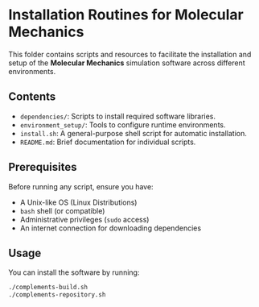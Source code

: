 # Installation Routines for Molecular Mechanics

This folder contains scripts and resources to facilitate the installation and setup of the **Molecular Mechanics** simulation software across different environments.

## Contents

- `dependencies/`: Scripts to install required software libraries.
- `environment_setup/`: Tools to configure runtime environments.
- `install.sh`: A general-purpose shell script for automatic installation.
- `README.md`: Brief documentation for individual scripts.

## Prerequisites

Before running any script, ensure you have:

- A Unix-like OS (Linux Distributions)
- `bash` shell (or compatible)
- Administrative privileges (`sudo` access)
- An internet connection for downloading dependencies

## Usage

You can install the software by running:

```bash
./complements-build.sh
./complements-repository.sh
